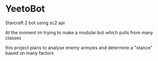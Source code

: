 # YeetoBot
Starcraft 2 bot using sc2 api

At the moment im trying to make a modular bot which pulls from many classes 

this project plans to analyse enemy armyies and determine a "stance" based on many factors
